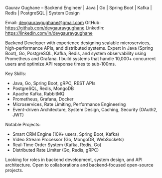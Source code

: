 <!-- ATS-OPTIMIZED PROFILE START -->
Gaurav Gughane – Backend Engineer | Java | Go | Spring Boot | Kafka | Redis | PostgreSQL | System Design

Email: devgauravgughane@gmail.com
GitHub: https://github.com/devgauravgughane
LinkedIn: https://linkedin.com/in/devgauravgughane

Backend Developer with experience designing scalable microservices, high-performance APIs, and distributed systems. Expert in Java (Spring Boot), Go, PostgreSQL, Kafka, Redis, and system observability using Prometheus and Grafana. I build systems that handle 10,000+ concurrent users and optimize API response times to sub-100ms.

Key Skills:
- Java, Go, Spring Boot, gRPC, REST APIs
- PostgreSQL, Redis, MongoDB
- Apache Kafka, RabbitMQ
- Prometheus, Grafana, Docker
- Microservices, Rate Limiting, Performance Engineering
- Event-driven Architecture, System Design, Caching, Security (OAuth2, JWT)

Notable Projects:
- Smart CRM Engine (10K+ users, Spring Boot, Kafka)
- Video Stream Processor (Go, MongoDB, WebSockets)
- Real-Time Order System (Kafka, Redis, Go)
- Distributed Rate Limiter (Go, Redis, gRPC)

Looking for roles in backend development, system design, and API architecture. Open to collaborations and backend-focused open-source projects.
<!-- ATS-OPTIMIZED PROFILE END -->
